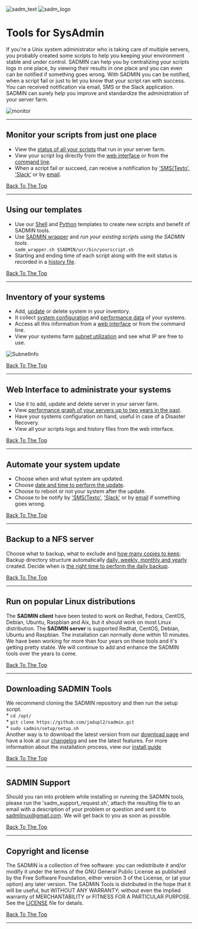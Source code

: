 ![sadm_text](https://sadmin.ca/assets/img/logo/sadmin_logo_88x88.png "SADMIN Logo")
![sadm_logo](https://sadmin.ca/assets/img/logo/sadmin_text_343x93.png "SADMIN Text Logo")

# Tools for SysAdmin

If you're a Unix system administrator who is taking care of multiple servers, you probably 
created some scripts to help you keeping your environment stable and under control. SADMIN can 
help you by centralizing your scripts logs in one place, by viewing their results in one place and
you can even can be notified if something goes wrong. With SADMIN you can be notified, when a 
script fail or just to let you know that your script ran with success. You can received 
notification via email, SMS or the Slack application. 
SADMIN can surely help you improve and standardize the administration of your server farm.
 

![monitor](https://sadmin.ca/assets/img/index_monitor.png "SADMIN monitor page")

---

## Monitor your scripts from just one place
* View the [status of all your scripts](https://sadmin.ca/assets/img/webui/scripts_status.png) that run in your server farm.
* View your script log directly from the [web interface](https://sadmin.ca/assets/img/webui/view_logs.png) or from the [command line](https://sadmin.ca/assets/img/cmdline/cat_log.png).
* When a script fail or succeed, can receive a notification by ['SMS/Texto'](https://sadmin.ca/assets/img/sms/textbelt_step10_sms_receive.png), ['Slack'](https://sadmin.ca/assets/img/slack/slack_warning.png) or by [email](https://sadmin.ca/assets/img/mail/sysmon_mail_notification.png).

[Back To The Top](#Tools-for-SysAdmin)

---


## Using our templates 
* Use our [Shell](https://sadmin.ca/templates/sadm-template-sh) and [Python](https://sadmin.ca/templates/sadm-template-py) 
templates to create new scripts and benefit of SADMIN tools.  
* Use [SADMIN wrapper](https://sadmin.ca/utilities/sadm-wrapper) and *run your existing scripts using the SADMIN tools*.  
  `sadm_wrapper.sh $SADMIN/usr/bin/yourscript.sh`  
* Starting and ending time of each script along with the exit status is recorded in a 
[history file](https://sadmin.ca/assets/img/files/rch_file_format.png). 

[Back To The Top](#Tools-for-SysAdmin)

---

## Inventory of your systems
* Add, [update](https://sadmin.ca/assets/img/webui/server_static_info.png) or delete system in your inventory.
* It collect [system configuration](https://sadmin.ca/assets/img/webui/server_information.png) and [performance data](https://sadmin.ca/assets/img/perfo/rrd_update_cpu_graph.png) of your systems.
* Access all this information from a [web interface](https://sadmin.ca/assets/img/webui/main_screen.png) or from the command line.
* View your systems farm [subnet utilization](https://sadmin.ca/assets/img/webui/view_subnet.png) and see what IP are free to use.  

![SubnetInfo](https://sadmin.ca/assets/img/webui/view_subnet.png "SADMIN Subnet Information")

[Back To The Top](#Tools-for-SysAdmin)

---

## Web Interface to administrate your systems
* Use it to add, update and delete server in your server farm.
* View [performance graph of your servers up to two years in the past](https://sadmin.ca/assets/img/perfo/sadm_perf_adhoc.png).
* Have your systems configuration on hand, useful in case of a Disaster Recovery.
* View all your scripts logs and history files from the web interface.

[Back To The Top](#Tools-for-SysAdmin)

---

## Automate your system update
* Choose when and what system are updated.
* Choose [date and time to perform the update](https://sadmin.ca/assets/img/webui/osupdate_screen.png).
* Choose to reboot or not your system after the update.
* Choose to be notify by ['SMS/Texto'](https://sadmin.ca/assets/img/sms/textbelt_step10_sms_receive.png), 
['Slack'](https://sadmin.ca/assets/img/slack/slack_warning.png) or by 
[email](https://sadmin.ca/assets/img/mail/sysmon_mail_notification.png) if something goes wrong.

[Back To The Top](#Tools-for-SysAdmin)

---

## Backup to a NFS server
Choose what to backup, what to exclude and [how many copies to keep](https://sadmin.ca/assets/img/backup/backup_options.png).
Backup directory structure automatically [daily, weekly, monthly and yearly](https://sadmin.ca/assets/img/backup/backup_tree.png) created.
Decide when is [the right time to perform the daily backup](https://sadmin.ca/assets/img/backup/backup_screen.png).
   
[Back To The Top](#Tools-for-SysAdmin)

---

## Run on popular Linux distributions

The **SADMIN client** have been tested to work on Redhat, Fedora, CentOS, Debian, Ubuntu, Raspbian
and Aix, but it should work on most Linux distribution. The **SADMIN server**  is supported 
Redhat, CentOS, Debian, Ubuntu and Raspbian. The installation can normally done within 10 minutes.
We have been working for more than four years on these tools and it's getting pretty stable. We 
will continue to add and enhance the SADMIN tools over the years to come.  
 
[Back To The Top](#Tools-for-SysAdmin)

---

## Downloading SADMIN Tools
We recommend cloning the SADMIN repository and then run the setup script.  
    * `cd /opt/`    
    * `git clone https://github.com/jadupl2/sadmin.git`    
    * `sudo sadmin/setup/setup.sh`  
Another way is to download the latest version from our [download page](https://sadmin.ca/_pages/download) and have 
a look at our [changelog](https://github.com/jadupl2/sadmin/releases/) and see the latest features. For more information 
about the installation process, view our [install guide](https://sadmin.ca/_pages/install/)
 

[Back To The Top](#Tools-for-SysAdmin)

---

## SADMIN Support
Should you ran into problem while installing or running the SADMIN tools, please run the 
'sadm_support_request.sh', attach the resulting file to an email with a description of your 
problem or question and sent it to <sadmlinux@gmail.com>.
We will get back to you as soon as possible.
 
[Back To The Top](#Tools-for-SysAdmin)

---

## Copyright and license
The SADMIN is a collection of free software: you can redistribute it and/or modify it under the 
terms of the GNU General Public License as published by the Free Software Foundation, either 
version 3 of the License, or (at your option) any later version. 
The SADMIN Tools is distributed in the hope that it will be useful, but WITHOUT ANY WARRANTY; 
without even the implied warranty of MERCHANTABILITY or FITNESS FOR A PARTICULAR PURPOSE.  
See the [LICENSE](https://sadmin.ca/_pages/license) file for details.  
 
[Back To The Top](#Tools-for-SysAdmin)

---

[1]: https://www.sadmin.ca/img/logo/sadmin_small_logo.png
